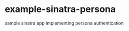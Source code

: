 example-sinatra-persona
=======================

sample sinatra app implementing persona authentication